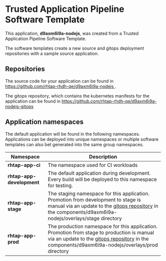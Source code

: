 # Trusted Application Pipeline Software Template

This application, **d9axm6i9a-nodejs**, was created from a Trusted Application Pipeline Software Template.

The software templates create a new source and gitops deployment repositories with a sample source application. 

## Repositories

The source code for your application can be found in [https://github.com/rhtap-rhdh-qe/d9axm6i9a-nodejs ](https://github.com/rhtap-rhdh-qe/d9axm6i9a-nodejs ).
 
The gitops repository, which contains the kubernetes manifests for the application can be found in 
[https://github.com/rhtap-rhdh-qe/d9axm6i9a-nodejs-gitops ](https://github.com/rhtap-rhdh-qe/d9axm6i9a-nodejs-gitops ) 

## Application namespaces 

The default application will be found in the following namespaces. Applications can be deployed into unique namespaces or multiple software templates can also bet generated into the same group namespaces.  

|  Namespace   |  Description   |  
| -------- | -------- |
| **rhtap-app-ci** | The namespace used for CI workloads |
| **rhtap-app-development** | The default application during development. Every build will be deployed to this namespace for testing. |
| **rhtap-app-stage** | The staging namespace for this application. Promotion from development to stage is manual via an update to the [gitops repository](https://github.com/rhtap-rhdh-qe/d9axm6i9a-nodejs-gitops ) in the components/d9axm6i9a-nodejs/overlays/stage directory |
| **rhtap-app-prod** | The production namespace for this application. Promotion from stage to production is manual via an update to the [gitops repository](https://github.com/rhtap-rhdh-qe/d9axm6i9a-nodejs-gitops ) in the components/d9axm6i9a-nodejs/overlays/prod directory |